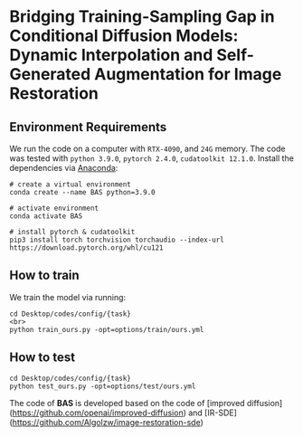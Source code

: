 # Bridging Training-Sampling Gap in Conditional Diffusion Models: <br> Dynamic Interpolation and Self-Generated Augmentation for Image Restoration


## Environment Requirements

 We run the code on a computer with `RTX-4090`, and `24G` memory. The code was tested with `python 3.9.0`, `pytorch 2.4.0`, `cudatoolkit 12.1.0`. Install the dependencies via [Anaconda](https://www.anaconda.com/):

```
# create a virtual environment
conda create --name BAS python=3.9.0

# activate environment
conda activate BAS

# install pytorch & cudatoolkit
pip3 install torch torchvision torchaudio --index-url https://download.pytorch.org/whl/cu121
```

## How to train
We train the model via running:

```
cd Desktop/codes/config/{task}
<br>
python train_ours.py -opt=options/train/ours.yml
```
## How to test
```
cd Desktop/codes/config/{task}
python test_ours.py -opt=options/test/ours.yml
```


The code of **BAS** is developed based on the code of [improved diffusion] (https://github.com/openai/improved-diffusion) and [IR-SDE] (https://github.com/Algolzw/image-restoration-sde)


